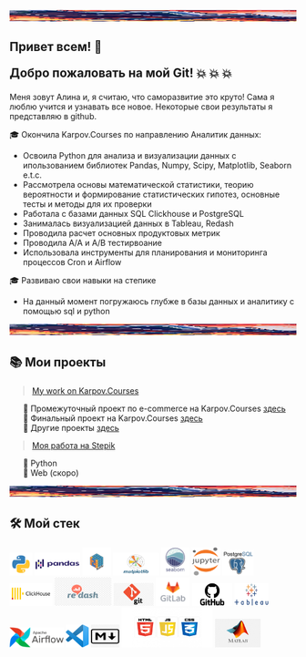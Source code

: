 <img src="Welcome_line.jpg"
alt="Welcome"
     width="1500"
     height="20">

## <b> Привет всем! 👋 <p> Добро пожаловать на мой Git! </b> 💥 💥 💥 
Меня зовут Алина и, я считаю, что саморазвитие это круто! Сама я люблю учится и узнавать все новое. Некоторые свои результаты я представляю в github.<p>

🎓 Окончила Karpov.Courses по направлению Аналитик данных: <p>
  <ul> 
     <li> Освоила Python для анализа и визуализации данных с ипользованием библиотек Pandas, Numpy, Scipy, Matplotlib, Seaborn e.t.c. </li>
     <li> Рассмотрела основы математической статистики, теорию вероятности и формирование статистических гипотез, основные тесты и методы для их проверки </li>
     <li>Работала с базами данных SQL Clickhouse и PostgreSQL </li>
     <li> Занималась визуализацией данных в Tableau, Redash </li> 
     <li> Проводила расчет основных продуктовых метрик </li>
     <li> Проводила A/A и A/B тестирвоание </li>
     <li> Использовала инструменты для планирования и мониторинга процессов Cron и Airflow </li>
   </ul>

🎓 Развиваю свои навыки на степике <p>
  <ul> <li>На данный момент погружаюсь глубже в базы данных и аналитику с помощью sql и python </li>
   </ul>


<img src="Welcome_line.jpg"
     alt="Welcome"
     width="1500"
     height="20">

## 📚 <b> Мои проекты </b> </p>
> <a href="https://github.com/AlinAli16/karpov.courses" title="Результаты курса">My work on Karpov.Courses </a><p>
<ul>
 📁 Промежуточный проект по  e-commerce на Karpov.Courses <a href="https://github.com/AlinAli16/karpov.courses/tree/main/e-commerce"> здесь </a> <br>
 📁 Финальный проект на Karpov.Courses <a href="https://github.com/AlinAli16/karpov.courses/tree/main/final_project">здесь</a> <br>
 📁 Другие проекты <a href="https://github.com/AlinAli16/karpov.courses/tree/main/other">здесь</a>
</ul>

> <a href="https://github.com/AlinAli16/Stepik" title ="Результаты со степика">Моя работа на Stepik </a><p>
<ul>
 📁 Python <br>
 📁 Web (скоро)<br>
</ul>

<img src="Welcome_line.jpg"
alt="Welcome"
     width="1500"
     height="20">

## 🛠️ <b> Мой стек </b> </p> 
<img src="python.png"
alt="python"
     width="40"
     height="40"> 
<img src="pandas.png"
alt="pandas"
     width="80"
     height="40"> 
<img src="numpy.png"
alt="numpy"
     width="50"
     height="50">
<img src="Matplotlib.jpg"
alt="matplotlib"
     width="80"
     height="40">
<img src="seaborn.png"
alt="seaborn"
     width="50"
     height="50"> 
<img src="Jupyter.png"
alt="jupyter"
     width="50"
     height="50"> 
<img src="postgresql.jpeg"
alt="postgresql"
     width="55"
     height="45">
<img src="clickhouse.png"
alt="clickhouse"
     width="75"
     height="40">
<img src="redash.jpg"
alt="redash"
     width="100"
     height="50">
<img src="git.jpg"
alt="git"
     width="70"
     height="40"> 
<img src="gitlab.png"
alt="gitlab"
     width="60"
     height="50"> 
<img src="GitHub-Logo.png"
alt="github"
     width="70"
     height="40"> 
<img src="tableu.png"
alt="tableu"
     width="60"
     height="40"> 
<img src="AirflowLogo.png"
alt="Airflow"
     width="95"
     height="35">
<img src="VScode.png"
alt="VScode"
     width="40"
     height="40">
<img src="markdown.jpg"
alt="Markdown"
     width="50"
     height="40">
<img src="html-css-js.jpg"
alt="HTML, CSS, Javascipt"
     width="160"
     height="70">
<img src="matlab.png"
alt="Matlab"
     width="80"
     height="50">

